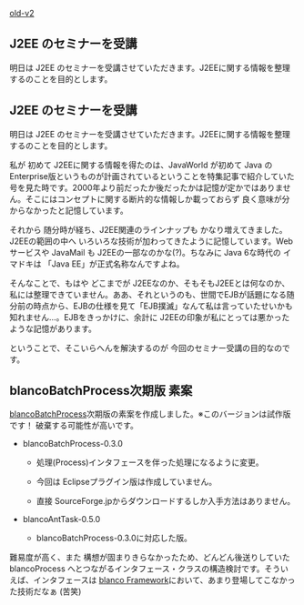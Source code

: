 [old-v2](ig071203-orig.html)

## J2EE のセミナーを受講

明日は J2EE のセミナーを受講させていただきます。J2EEに関する情報を整理するのことを目的とします。


## J2EE のセミナーを受講

明日は J2EE のセミナーを受講させていただきます。J2EEに関する情報を整理するのことを目的とします。

私が 初めて J2EEに関する情報を得たのは、JavaWorld が初めて Java の Enterprise版というものが計画されているということを特集記事で紹介していた号を見た時です。2000年より前だったか後だったかは記憶が定かではありません。そこにはコンセプトに関する断片的な情報しか載っておらず 良く意味が分からなかったと記憶しています。

それから 随分時が経ち、J2EE関連のラインナップも かなり増えてきました。J2EEの範囲の中へ いろいろな技術が加わってきたように記憶しています。Webサービスや
JavaMail も J2EEの一部なのかな(?)。ちなみに Java 6な時代の イマドキは 「Java EE」が正式名称なんですよね。

そんなことで、もはや どこまでが J2EEなのか、そもそもJ2EEとは何なのか、私には整理できていません。ああ、それというのも、世間でEJBが話題になる随分前の時点から、EJBの仕様を見て「EJB撲滅」なんて私は言っていたせいかも知れません…。EJBをきっかけに、余計に
J2EEの印象が私にとっては悪かったような記憶があります。

ということで、そこいらへんを解決するのが 今回のセミナー受講の目的なのです。

## blancoBatchProcess次期版 素案

[blancoBatchProcess](http://www.igapyon.jp/blanco/blancobatchprocess.html)次期版の素案を作成しました。※このバージョンは試作版です！ 破棄する可能性が高いです。


* blancoBatchProcess-0.3.0
  

  * 処理(Process)インタフェースを伴った処理になるように変更。
    
  * 今回は Eclipseプラグイン版は作成していません。
    
  * 直接 SourceForge.jpからダウンロードするしか入手方法はありません。
  

  
* blancoAntTask-0.5.0
  

  * blancoBatchProcess-0.3.0に対応した版。
  

難易度が高く、また 構想が固まりきらなかったため、どんどん後送りしていた blancoProcess へとつながるインタフェース・クラスの構造検討です。そういえば、インタフェースは [blanco Framework](http://www.igapyon.jp/blanco/blanco.ja.html)において、あまり登場してこなかった技術だなぁ (苦笑)